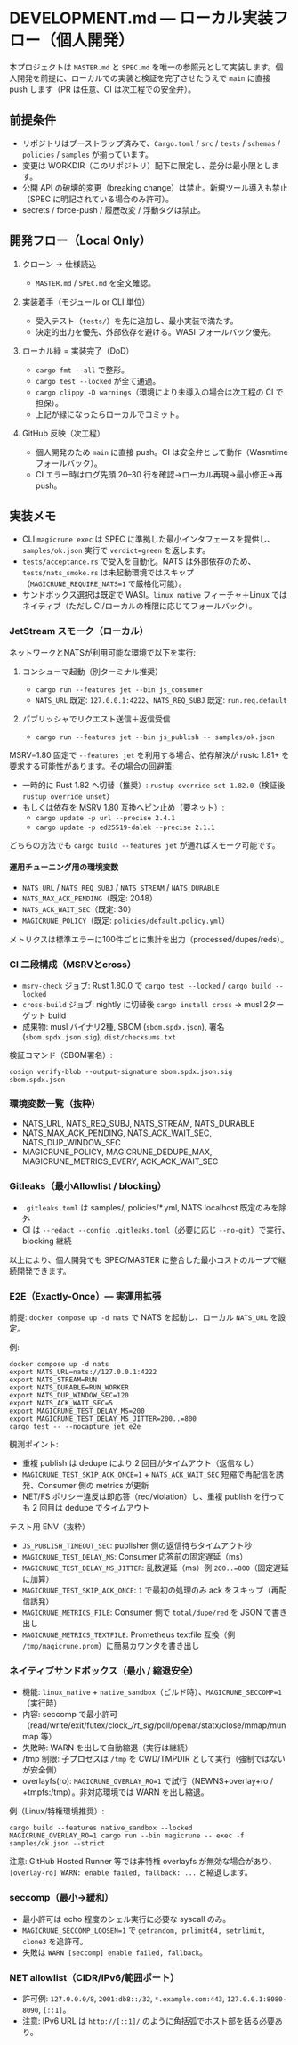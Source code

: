# DEVELOPMENT.md — ローカル実装フロー（個人開発）

本プロジェクトは `MASTER.md` と `SPEC.md` を唯一の参照元として実装します。個人開発を前提に、ローカルでの実装と検証を完了させたうえで `main` に直接 push します（PR は任意、CI は次工程での安全弁）。

## 前提条件

- リポジトリはブーストラップ済みで、`Cargo.toml` / `src` / `tests` / `schemas` / `policies` / `samples` が揃っています。
- 変更は WORKDIR（このリポジトリ）配下に限定し、差分は最小限とします。
- 公開 API の破壊的変更（breaking change）は禁止。新規ツール導入も禁止（SPEC に明記されている場合のみ許可）。
- secrets / force-push / 履歴改変 / 浮動タグは禁止。

## 開発フロー（Local Only）

1) クローン → 仕様読込  
   - `MASTER.md` / `SPEC.md` を全文確認。

2) 実装着手（モジュール or CLI 単位）  
   - 受入テスト（`tests/`）を先に追加し、最小実装で満たす。
   - 決定的出力を優先、外部依存を避ける。WASI フォールバック優先。

3) ローカル緑 = 実装完了（DoD）  
   - `cargo fmt --all` で整形。
   - `cargo test --locked` が全て通過。
   - `cargo clippy -D warnings`（環境により未導入の場合は次工程の CI で担保）。
   - 上記が緑になったらローカルでコミット。

4) GitHub 反映（次工程）  
   - 個人開発のため `main` に直接 push。CI は安全弁として動作（Wasmtime フォールバック）。
   - CI エラー時はログ先頭 20–30 行を確認→ローカル再現→最小修正→再 push。

## 実装メモ

- CLI `magicrune exec` は SPEC に準拠した最小インタフェースを提供し、`samples/ok.json` 実行で `verdict=green` を返します。
- `tests/acceptance.rs` で受入を自動化。NATS は外部依存のため、`tests/nats_smoke.rs` は未起動環境ではスキップ（`MAGICRUNE_REQUIRE_NATS=1` で厳格化可能）。
- サンドボックス選択は既定で WASI。`linux_native` フィーチャ＋Linux ではネイティブ（ただし CI/ローカルの権限に応じてフォールバック）。

### JetStream スモーク（ローカル）

ネットワークとNATSが利用可能な環境で以下を実行:

1) コンシューマ起動（別ターミナル推奨）
   - `cargo run --features jet --bin js_consumer`
   - `NATS_URL` 既定: `127.0.0.1:4222`、`NATS_REQ_SUBJ` 既定: `run.req.default`

2) パブリッシャでリクエスト送信＋返信受信
   - `cargo run --features jet --bin js_publish -- samples/ok.json`

MSRV=1.80 固定で `--features jet` を利用する場合、依存解決が rustc 1.81+ を要求する可能性があります。その場合の回避策:

- 一時的に Rust 1.82 へ切替（推奨）: `rustup override set 1.82.0`（検証後 `rustup override unset`）
- もしくは依存を MSRV 1.80 互換へピン止め（要ネット）:
  - `cargo update -p url --precise 2.4.1`
  - `cargo update -p ed25519-dalek --precise 2.1.1`

どちらの方法でも `cargo build --features jet` が通ればスモーク可能です。

#### 運用チューニング用の環境変数

- `NATS_URL` / `NATS_REQ_SUBJ` / `NATS_STREAM` / `NATS_DURABLE`
- `NATS_MAX_ACK_PENDING`（既定: 2048）
- `NATS_ACK_WAIT_SEC`（既定: 30）
- `MAGICRUNE_POLICY`（既定: `policies/default.policy.yml`）

メトリクスは標準エラーに100件ごとに集計を出力（processed/dupes/reds）。

### CI 二段構成（MSRVとcross）

- `msrv-check` ジョブ: Rust 1.80.0 で `cargo test --locked` / `cargo build --locked`
- `cross-build` ジョブ: nightly に切替後 `cargo install cross` → musl 2ターゲット build
- 成果物: musl バイナリ2種, SBOM (`sbom.spdx.json`), 署名 (`sbom.spdx.json.sig`), `dist/checksums.txt`

検証コマンド（SBOM署名）:

```
cosign verify-blob --output-signature sbom.spdx.json.sig sbom.spdx.json
```

### 環境変数一覧（抜粋）

- NATS_URL, NATS_REQ_SUBJ, NATS_STREAM, NATS_DURABLE
- NATS_MAX_ACK_PENDING, NATS_ACK_WAIT_SEC, NATS_DUP_WINDOW_SEC
- MAGICRUNE_POLICY, MAGICRUNE_DEDUPE_MAX, MAGICRUNE_METRICS_EVERY, ACK_ACK_WAIT_SEC

### Gitleaks（最小Allowlist / blocking）

- `.gitleaks.toml` は samples/, policies/*.yml, NATS localhost 既定のみを除外
- CI は `--redact --config .gitleaks.toml`（必要に応じ `--no-git`）で実行、blocking 継続

以上により、個人開発でも SPEC/MASTER に整合した最小コストのループで継続開発できます。
### E2E（Exactly-Once）— 実運用拡張

前提: `docker compose up -d nats` で NATS を起動し、ローカル `NATS_URL` を設定。

例:
```
docker compose up -d nats
export NATS_URL=nats://127.0.0.1:4222
export NATS_STREAM=RUN
export NATS_DURABLE=RUN_WORKER
export NATS_DUP_WINDOW_SEC=120
export NATS_ACK_WAIT_SEC=5
export MAGICRUNE_TEST_DELAY_MS=200
export MAGICRUNE_TEST_DELAY_MS_JITTER=200..=800
cargo test -- --nocapture jet_e2e
```

観測ポイント:
- 重複 publish は dedupe により 2 回目がタイムアウト（返信なし）
- `MAGICRUNE_TEST_SKIP_ACK_ONCE=1` + `NATS_ACK_WAIT_SEC` 短縮で再配信を誘発、Consumer 側の metrics が更新
- NET/FS ポリシー違反は即応答（red/violation）し、重複 publish を行っても 2 回目は dedupe でタイムアウト

テスト用 ENV（抜粋）
- `JS_PUBLISH_TIMEOUT_SEC`: publisher 側の返信待ちタイムアウト秒
- `MAGICRUNE_TEST_DELAY_MS`: Consumer 応答前の固定遅延（ms）
- `MAGICRUNE_TEST_DELAY_MS_JITTER`: 乱数遅延（ms）例 `200..=800`（固定遅延に加算）
- `MAGICRUNE_TEST_SKIP_ACK_ONCE`: `1` で最初の処理のみ ack をスキップ（再配信誘発）
- `MAGICRUNE_METRICS_FILE`: Consumer 側で `total/dupe/red` を JSON で書き出し
- `MAGICRUNE_METRICS_TEXTFILE`: Prometheus textfile 互換（例 `/tmp/magicrune.prom`）に簡易カウンタを書き出し
### ネイティブサンドボックス（最小 / 縮退安全）

- 機能: `linux_native` + `native_sandbox`（ビルド時）、`MAGICRUNE_SECCOMP=1`（実行時）
- 内容: seccomp で最小許可（read/write/exit/futex/clock_*/rt_sig*/poll/openat/statx/close/mmap/munmap 等）
- 失敗時: WARN を出して自動縮退（実行は継続）
- /tmp 制限: 子プロセスは `/tmp` を CWD/TMPDIR として実行（強制ではないが安全側）
- overlayfs(ro): `MAGICRUNE_OVERLAY_RO=1` で試行（NEWNS+overlay+ro / +tmpfs:/tmp）。非対応環境では WARN を出し縮退。

例（Linux/特権環境推奨）:

```
cargo build --features native_sandbox --locked
MAGICRUNE_OVERLAY_RO=1 cargo run --bin magicrune -- exec -f samples/ok.json --strict
```

注意: GitHub Hosted Runner 等では非特権 overlayfs が無効な場合があり、`[overlay-ro] WARN: enable failed, fallback: ...` と縮退します。

### seccomp（最小→緩和）

- 最小許可は echo 程度のシェル実行に必要な syscall のみ。
- `MAGICRUNE_SECCOMP_LOOSEN=1` で `getrandom, prlimit64, setrlimit, clone3` を追許可。
- 失敗は `WARN [seccomp] enable failed, fallback`。

### NET allowlist（CIDR/IPv6/範囲ポート）

- 許可例: `127.0.0.0/8`, `2001:db8::/32`, `*.example.com:443`, `127.0.0.1:8080-8090`, `[::1]`。
- 注意: IPv6 URL は `http://[::1]/` のように角括弧でホスト部を括る必要あり。
